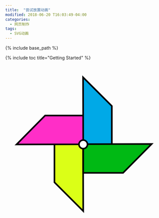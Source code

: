 ```yaml
---
title:  "尝试放置动画"
modified: 2018-06-20 T16:03:49-04:00
categories: 
  - 网页制作
tags:
  - SVG动画
---
```


{% include base_path %}

{% include toc title="Getting Started" %}

<head>
    <meta charset="utf-8">
    <title>Title</title>
    <style>
    .rotate {
	    width: 500px;
        height: 500px;
		transition: all 0.5S;
	}
	.rotate:hover {
	  transform: rotate(360deg); 
	  transform-origin:50% 50%; 
	}
    </style>
</head>
<body>
	<div class="rotate">
<?xml version="1.0" encoding="utf-8"?>
<!-- Generator: Adobe Illustrator 22.1.0, SVG Export Plug-In . SVG Version: 6.00 Build 0)  -->
<svg version="1.1" id="图层_1" xmlns="http://www.w3.org/2000/svg" xmlns:xlink="http://www.w3.org/1999/xlink" x="0px" y="0px"
	 viewBox="0 0 500 500" style="enable-background:new 0 0 500 500;" xml:space="preserve">
<style type="text/css">
	.st0{fill:#DBFF17;stroke:#000000;stroke-width:5;stroke-miterlimit:10;}
	.st1{fill:#FF2EC7;stroke:#000000;stroke-width:5;stroke-miterlimit:10;}
	.st2{fill:#00A9E7;stroke:#000000;stroke-width:5;stroke-miterlimit:10;}
	.st3{fill:#00B914;stroke:#000000;stroke-width:5;stroke-miterlimit:10;}
	.st4{fill:#FFFFFF;stroke:#000000;stroke-width:5;stroke-miterlimit:10;}
</style>
<g id="图层_1_1_">
	<polygon class="st0" points="246.5,244.5 155.8,244.5 155.8,370.8 247,461.5 	"/>
	<polygon class="st1" points="252.5,250.8 252.5,160.1 126.2,160.1 35.5,251.3 	"/>
	<polygon class="st2" points="247,256.3 337.7,256.3 337.7,130 246.5,39.3 	"/>
	<polygon class="st3" points="247,250.3 247,341 373.3,341 464,249.8 	"/>
	<circle class="st4" cx="247" cy="251" r="13.5"/>
</g>
</svg>
</div>
</body>
</html>